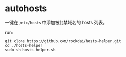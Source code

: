 autohosts
=

一键在 `/etc/hosts` 中添加被封禁域名的 hosts 列表。

run:

```
git clone https://github.com/rockdai/hosts-helper.git
cd ./hosts-helper
sudo sh hosts-helper.sh
```
